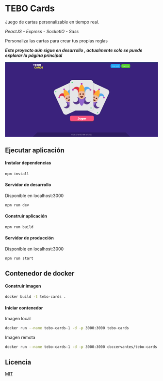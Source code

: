 # TEBO Cards
Juego de cartas personalizable en tiempo real.

*ReactJS - Express - SocketIO - Sass*

Personaliza las cartas para crear tus propias reglas

***Este proyecto aún sigue en desarrollo , actualmente solo se puede explorar la página principal***

![TEBO Cards](https://raw.githubusercontent.com/cbc-cervantes/TeboCards/master/preview.png "TEBO Cards")


## Ejecutar aplicación

#### Instalar dependencias 
```bash
npm install
```

#### Servidor de desarrollo

Disponible en localhost:3000

```bash
npm run dev
```

#### Construir aplicación

```bash
npm run build
```

#### Servidor de producción

Disponible en localhost:3000

```bash
npm run start
```

## Contenedor de docker

#### Construir imagen 

```bash
docker build -t tebo-cards .
```

#### Iniciar contenedor

Imagen local

```bash
docker run --name tebo-cards-1 -d -p 3000:3000 tebo-cards 
```

Imagen remota

```bash
docker run --name tebo-cards-1 -d -p 3000:3000 cbccervantes/tebo-cards 
```

## Licencia
[MIT](https://choosealicense.com/licenses/mit/)
